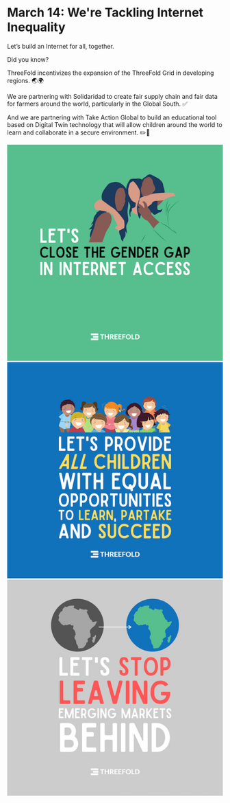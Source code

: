 # March 14: We're Tackling Internet Inequality

Let’s build an Internet for all, together.

Did you know?

ThreeFold incentivizes the expansion of the ThreeFold Grid in developing regions. 🌏🌍

We are partnering with Solidaridad to create fair supply chain and fair data for farmers around the world, particularly in the Global South. ✅

And we are partnering with Take Action Global to build an educational tool based on Digital Twin technology that will allow children around the world to learn and collaborate in a secure environment. ✏️📖

![](img/inequalities1.jpg)
![](img/inequalities2.jpg)
![](img/inequalities3.jpg)